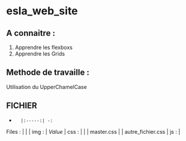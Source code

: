 # esla_web_site

## A connaitre :
1. Apprendre les flexboxs
2. Apprendre les Grids

## Methode de travaille :
Utilisation du UpperChamelCase

## FICHIER
-       |:-----:| -:
Files : |       |
        | img : | *Value*
        | css : |
        |       | master.css
        |       | autre_fichier.css
        |  js : |
